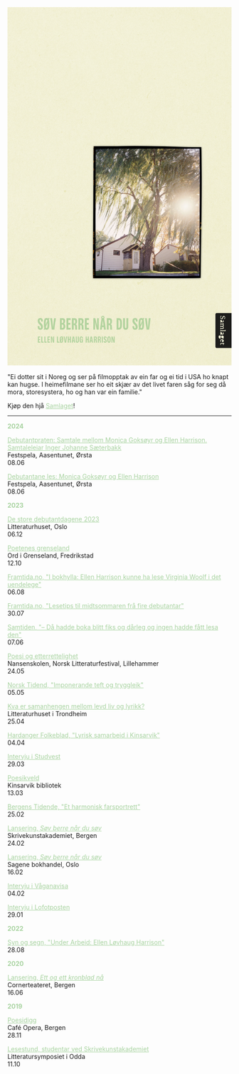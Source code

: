 ![Omslag](docs/assets/Harrison_tilnett.png)

"Ei dotter sit i Noreg og ser på filmopptak av ein far og ei tid i USA ho knapt kan hugse. I heimefilmane ser ho eit skjær av det livet faren såg for seg då mora, storesystera, ho og han var ein familie."
  
Kjøp den hjå <a href="https://samlaget.no/collections/varens-boker-2023/products/sov-berre-nar-du-sov-1" style="color:#a8d3a0;">Samlaget</a>!

---

<b style="color:#a8d3a0;">2024</b> 

<a href="https://nynorsk.no/aasentunet/arrangement/debutantpraten-samtale-mellom-monica-goksoyr-og-ellen-harrison/" style="color:#a8d3a0;" target="_blank" rel="noopener noreferrer">Debutantpraten: Samtale mellom Monica Goksøyr og Ellen Harrison. Samtaleleiar Inger Johanne Sæterbakk</a>  
Festspela, Aasentunet, Ørsta  
08.06  

<a href="https://nynorsk.no/aasentunet/arrangement/debutantane-les-monica-goksoyr-og-ellen-harrison/" style="color:#a8d3a0;" target="_blank" rel="noopener noreferrer">Debutantane les: Monica Goksøyr og Ellen Harrison</a>  
Festspela, Aasentunet, Ørsta  
08.06  

<b style="color:#a8d3a0;">2023</b>  

<a href="https://www.litteraturhuset.no/nb/arrangement/de-store-debutantdagene-2023" style="color:#a8d3a0;" target="_blank" rel="noopener noreferrer">De store debutantdagene 2023</a>  
Litteraturhuset, Oslo  
06.12   

<a href="https://ordigrenseland.no/arrangement/poetenes-grenseland/" style="color:#a8d3a0;" target="_blank" rel="noopener noreferrer">Poetenes grenseland</a>  
Ord i Grenseland, Fredrikstad  
12.10   

<a href="https://framtida.no/2023/08/06/i-bokhylla-ellen-harrison-kunne-lese-virginia-woolf-i-det-uendelege" style="color:#a8d3a0;" target="_blank" rel="noopener noreferrer">Framtida.no, "I bokhylla: Ellen Harrison kunne ha lese Virginia Woolf i det uendelege"</a>  
06.08  

<a href="https://framtida.no/2023/07/30/lesetips-til-midtsommaren-fra-fire-debutantar" style="color:#a8d3a0;" target="_blank" rel="noopener noreferrer">Framtida.no, "Lesetips til midtsommaren frå fire debutantar"</a>    
30.07  

<a href="https://samtiden.no/bok/2023/da-hadde-boka-blitt-fiks-og-darleg-og-ingen-hadde-fatt-lesa-den" style="color:#a8d3a0;" target="_blank" rel="noopener noreferrer">Samtiden, "– Då hadde boka blitt fiks og dårleg og ingen hadde fått lesa den"</a>  
07.06

<a href="https://litteraturfestival.no/shows/poesi-og-etterrettelighet/" style="color:#a8d3a0;" target="_blank" rel="noopener noreferrer">Poesi og etterrettelighet</a>   
Nansenskolen, Norsk Litteraturfestival, Lillehammer   
24.05  

<a href="https://www.nm.no/app/uploads/2023/05/NT02-23-2.pdf" style="color:#a8d3a0;" target="_blank" rel="noopener noreferrer">Norsk Tidend, "Imponerande teft og tryggleik"</a>    
05.05  

<a href="https://fb.me/e/VHgzKUDO" style="color:#a8d3a0;" target="_blank" rel="noopener noreferrer">Kva er samanhengen mellom levd liv og lyrikk?</a>    
Litteraturhuset i Trondheim  
25.04  

<a href="https://www.hardanger-folkeblad.no/lyrisk-samarbeid-i-kinsarvik/s/5-22-503326" style="color:#a8d3a0;" target="_blank" rel="noopener noreferrer">Hardanger Folkeblad, "Lyrisk samarbeid i Kinsarvik"</a>    
04.04   

<a href="https://www.studvest.no/uib-student-ellen-har-skrive-bok-om-lengsla-etter-ein-far/" style="color:#a8d3a0;" target="_blank" rel="noopener noreferrer">Intervju i Studvest</a>     
29.03  
  
<a href="https://fb.me/e/3l3sRTlcf" style="color:#a8d3a0;" target="_blank" rel="noopener noreferrer">Poesikveld</a>   
Kinsarvik bibliotek   
13.03 

<a href="https://www.bt.no/kultur/i/4oW7J6/et-harmonisk-farsportrett" style="color:#a8d3a0;" target="_blank" rel="noopener noreferrer">Bergens Tidende, "Et harmonisk farsportrett"</a>    
25.02  

<a href="https://fb.me/e/7NlwTMhiS" style="color:#a8d3a0;" target="_blank" rel="noopener noreferrer">Lansering, *Søv berre når du søv*</a>  
Skrivekunstakademiet, Bergen    
24.02  

<a href="https://fb.me/e/3mRjyNnb7" style="color:#a8d3a0;" target="_blank" rel="noopener noreferrer">Lansering, *Søv berre når du søv*</a>   
Sagene bokhandel, Oslo   
16.02      

<a href="https://www.vaganavisa.no/nyheter/i/RGOb2r/ellen-gir-ut-sin-foerste-bok-gir-pandemien-noe-av-aeren" style="color:#a8d3a0;" target="_blank" rel="noopener noreferrer">Intervju i Våganavisa</a>    
04.02    

<a href="https://www.lofotposten.no/en-liten-ting-lareren-gjorde-satte-sine-spor-fy-flate-syns-han-det-var-sa-bra/f/5-29-890679" style="color:#a8d3a0;" target="_blank" rel="noopener noreferrer">Intervju i Lofotposten</a>    
29.01 
  
  
<b style="color:#a8d3a0;">2022</b>  

<a href="https://www.synogsegn.no/2023/under-arbeid-ellen-lovhaug-harrison/" style="color:#a8d3a0;" target="_blank" rel="noopener noreferrer">Syn og segn, "Under Arbeid: Ellen Løvhaug Harrison"</a>      
28.08 

    
<b style="color:#a8d3a0;">2020</b>  
  
<a href="https://fb.me/e/87ye5yfYl" style="color:#a8d3a0;" target="_blank" rel="noopener noreferrer">Lansering, *Ett og ett kronblad nå*</a>   
Cornerteateret, Bergen   
16.06  
  
  
<b style="color:#a8d3a0;">2019</b>  

<a href="https://fb.me/e/1tBvcMn1P" style="color:#a8d3a0;" target="_blank" rel="noopener noreferrer">Poesidigg</a>   
Café Opera, Bergen  
28.11

<a href="https://www.litteratursymposiet.no/program/tidlegare-litteratursymposium/2019/lesestund" style="color:#a8d3a0;" target="_blank" rel="noopener noreferrer">Lesestund, studentar ved Skrivekunstakademiet</a>   
Litteratursymposiet i Odda  
11.10  

